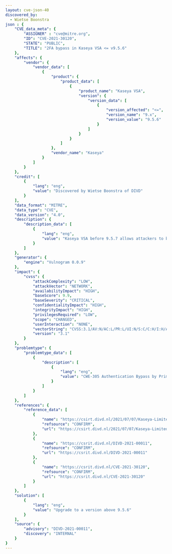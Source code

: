 ```yaml
---
layout: cve-json-40
discovered_by:
  - Wietse Boonstra
json : {
    "CVE_data_meta": {
        "ASSIGNER" : "cve@mitre.org",
        "ID": "CVE-2021-30120",
        "STATE": "PUBLIC",
        "TITLE": "2FA bypass in Kaseya VSA <= v9.5.6"
    },
    "affects": {
        "vendor": {
            "vendor_data": [
                {
                    "product": {
                        "product_data": [
                            {
                                "product_name": "Kaseya VSA",
                                "version": {
                                    "version_data": [
                                        {
                                            "version_affected": "<=",
                                            "version_name": "9.x",
                                            "version_value": "9.5.6"
                                        }
                                    ]
                                }
                            }
                        ]
                    },
                    "vendor_name": "Kaseya"
                }
            ]
        }
    },
    "credit": [
        {
            "lang": "eng",
            "value": "Discovered by Wietse Boonstra of DIVD"
        }
    ],
    "data_format": "MITRE",
    "data_type": "CVE",
    "data_version": "4.0",
    "description": {
        "description_data": [
            {
                "lang": "eng",
                "value": "Kaseya VSA before 9.5.7 allows attackers to bypass the 2FA requirement.\n\nThe need to use 2FA for authentication in enforce client-side instead of server-side and can be bypassed using a local proxy. Thus rendering 2FA useless.\n\nDetailed description\n---\nDuring the login process, after the user authenticates with username and password, the server sends a response to the client with the booleans MFARequired and MFAEnroled. If the attacker has obtained a password of a user and used an intercepting proxy (e.g. Burp Suite) to change the value of MFARequered from True to False, there is no prompt for the second factor, but the user is still logged in.\n\n\n"
            }
        ]
    },
    "generator": {
        "engine": "Vulnogram 0.0.9"
    },
    "impact": {
        "cvss": {
            "attackComplexity": "LOW",
            "attackVector": "NETWORK",
            "availabilityImpact": "HIGH",
            "baseScore": 9.9,
            "baseSeverity": "CRITICAL",
            "confidentialityImpact": "HIGH",
            "integrityImpact": "HIGH",
            "privilegesRequired": "LOW",
            "scope": "CHANGED",
            "userInteraction": "NONE",
            "vectorString": "CVSS:3.1/AV:N/AC:L/PR:L/UI:N/S:C/C:H/I:H/A:H",
            "version": "3.1"
        }
    },
    "problemtype": {
        "problemtype_data": [
            {
                "description": [
                    {
                        "lang": "eng",
                        "value": "CWE-305 Authentication Bypass by Primary Weakness"
                    }
                ]
            }
        ]
    },
    "references": {
        "reference_data": [
            {
                "name": "https://csirt.divd.nl/2021/07/07/Kaseya-Limited-Disclosure/",
                "refsource": "CONFIRM",
                "url": "https://csirt.divd.nl/2021/07/07/Kaseya-Limited-Disclosure/"
            },
            {
                "name": "https://csrit.divd.nl/DIVD-2021-00011",
                "refsource": "CONFIRM",
                "url": "https://csrit.divd.nl/DIVD-2021-00011"
            },
            {
                "name": "https://csrit.divd.nl/CVE-2021-30120",
                "refsource": "CONFIRM",
                "url": "https://csrit.divd.nl/CVE-2021-30120"
            }
        ]
    },
    "solution": [
        {
            "lang": "eng",
            "value": "Upgrade to a version above 9.5.6"
        }
    ],
    "source": {
        "advisory": "DIVD-2021-00011",
        "discovery": "INTERNAL"
    }
}
---
```


